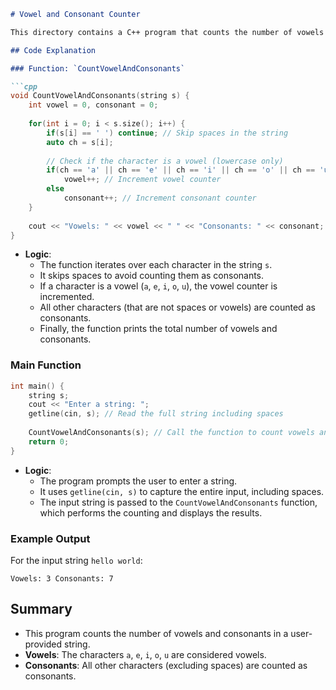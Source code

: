```markdown
# Vowel and Consonant Counter

This directory contains a C++ program that counts the number of vowels and consonants in a given string.

## Code Explanation

### Function: `CountVowelAndConsonants`

```cpp
void CountVowelAndConsonants(string s) {
    int vowel = 0, consonant = 0;
    
    for(int i = 0; i < s.size(); i++) {
        if(s[i] == ' ') continue; // Skip spaces in the string
        auto ch = s[i];
        
        // Check if the character is a vowel (lowercase only)
        if(ch == 'a' || ch == 'e' || ch == 'i' || ch == 'o' || ch == 'u') 
            vowel++; // Increment vowel counter
        else 
            consonant++; // Increment consonant counter
    }
    
    cout << "Vowels: " << vowel << " " << "Consonants: " << consonant;
}
```

- **Logic**:
  - The function iterates over each character in the string `s`.
  - It skips spaces to avoid counting them as consonants.
  - If a character is a vowel (`a`, `e`, `i`, `o`, `u`), the vowel counter is incremented.
  - All other characters (that are not spaces or vowels) are counted as consonants.
  - Finally, the function prints the total number of vowels and consonants.

### Main Function

```cpp
int main() {
    string s;
    cout << "Enter a string: ";
    getline(cin, s); // Read the full string including spaces
    
    CountVowelAndConsonants(s); // Call the function to count vowels and consonants
    return 0;
}
```

- **Logic**:
  - The program prompts the user to enter a string.
  - It uses `getline(cin, s)` to capture the entire input, including spaces.
  - The input string is passed to the `CountVowelAndConsonants` function, which performs the counting and displays the results.

### Example Output

For the input string `hello world`:

```
Vowels: 3 Consonants: 7
```

## Summary

- This program counts the number of vowels and consonants in a user-provided string.
- **Vowels**: The characters `a`, `e`, `i`, `o`, `u` are considered vowels.
- **Consonants**: All other characters (excluding spaces) are counted as consonants.
```
